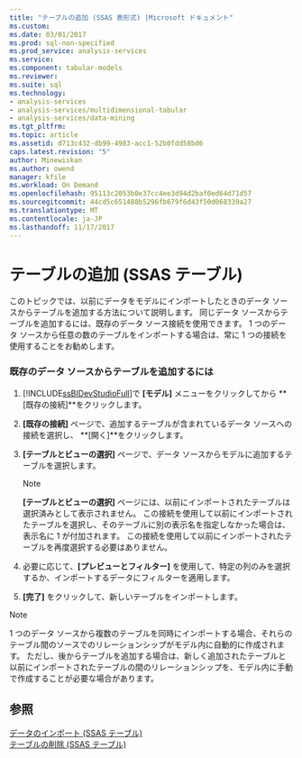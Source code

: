 ```yaml
---
title: "テーブルの追加 (SSAS 表形式) |Microsoft ドキュメント"
ms.custom: 
ms.date: 03/01/2017
ms.prod: sql-non-specified
ms.prod_service: analysis-services
ms.service: 
ms.component: tabular-models
ms.reviewer: 
ms.suite: sql
ms.technology:
- analysis-services
- analysis-services/multidimensional-tabular
- analysis-services/data-mining
ms.tgt_pltfrm: 
ms.topic: article
ms.assetid: d713c432-db99-4983-acc1-52b0fdd58bd6
caps.latest.revision: "5"
author: Minewiskan
ms.author: owend
manager: kfile
ms.workload: On Demand
ms.openlocfilehash: 95113c2053b0e37cc4ee3d94d2baf0ed64d71d57
ms.sourcegitcommit: 44cd5c651488b5296fb679f6d43f50d068339a27
ms.translationtype: MT
ms.contentlocale: ja-JP
ms.lasthandoff: 11/17/2017
---
```

# <a name="add-a-table-ssas-tabular"></a>テーブルの追加 (SSAS テーブル)
  このトピックでは、以前にデータをモデルにインポートしたときのデータ ソースからテーブルを追加する方法について説明します。 同じデータ ソースからテーブルを追加するには、既存のデータ ソース接続を使用できます。 1 つのデータ ソースから任意の数のテーブルをインポートする場合は、常に 1 つの接続を使用することをお勧めします。  
  
### <a name="to-add-a-table-from-an-existing-data-source"></a>既存のデータ ソースからテーブルを追加するには  
  
1.  [!INCLUDE[ssBIDevStudioFull](../../includes/ssbidevstudiofull-md.md)]で **[モデル]** メニューをクリックしてから **[既存の接続]**をクリックします。  
  
2.  **[既存の接続]** ページで、追加するテーブルが含まれているデータ ソースへの接続を選択し、 **[開く]**をクリックします。  
  
3.  **[テーブルとビューの選択]** ページで、データ ソースからモデルに追加するテーブルを選択します。  
  
    > [!NOTE]  
    >  **[テーブルとビューの選択]** ページには、以前にインポートされたテーブルは選択済みとして表示されません。  この接続を使用して以前にインポートされたテーブルを選択し、そのテーブルに別の表示名を指定しなかった場合は、表示名に 1 が付加されます。 この接続を使用して以前にインポートされたテーブルを再度選択する必要はありません。  
  
4.  必要に応じて、**[プレビューとフィルター]** を使用して、特定の列のみを選択するか、インポートするデータにフィルターを適用します。  
  
5.  **[完了]** をクリックして、新しいテーブルをインポートします。  
  
> [!NOTE]  
>  1 つのデータ ソースから複数のテーブルを同時にインポートする場合、それらのテーブル間のソースでのリレーションシップがモデル内に自動的に作成されます。 ただし、後からテーブルを追加する場合は、新しく追加されたテーブルと以前にインポートされたテーブルの間のリレーションシップを、モデル内に手動で作成することが必要な場合があります。  
  
## <a name="see-also"></a>参照  
 [データのインポート &#40;SSAS テーブル&#41;](http://msdn.microsoft.com/library/6617b2a2-9f69-433e-89e0-4c5dc92982cf)   
 [テーブルの削除 &#40;SSAS テーブル&#41;](../../analysis-services/tabular-models/delete-a-table-ssas-tabular.md)  
  
  
